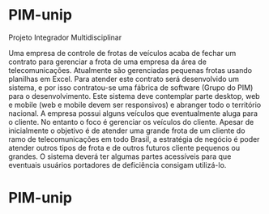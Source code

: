 # PIM-unip
Projeto Integrador Multidisciplinar

 Uma empresa de controle de frotas de veículos acaba de fechar um
 contrato para gerenciar a frota de uma empresa da área de telecomunicações.
 Atualmente são gerenciadas pequenas frotas usando planilhas em Excel. Para
 atender este contrato será desenvolvido um sistema, e por isso contratou-se
 uma fábrica de software (Grupo do PIM) para o desenvolvimento. Este sistema
 deve contemplar parte desktop, web e mobile (web e mobile devem ser
 responsivos) e abranger todo o território nacional. A empresa possui alguns
 veículos que eventualmente aluga para o cliente. No entanto o foco é gerenciar
 os veículos do cliente. Apesar de inicialmente o objetivo é de atender uma
 grande frota de um cliente do ramo de telecomunicações em todo Brasil, a
 estratégia de negócio é poder atender outros tipos de frota e de outros futuros
 cliente pequenos ou grandes. O sistema deverá ter algumas partes
 acessíveis para que eventuais usuários portadores de deficiência
 consigam utilizá-lo.
# PIM-unip
